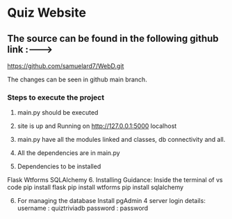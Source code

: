 # Quiz Website

## The source can be found in the following github link :--->
https://github.com/samuelard7/WebD.git


The changes can be seen in github main branch.

### Steps to execute the project

1. main.py should be executed

2. site is up and Running on http://127.0.0.1:5000 localhost  

3. main.py have all the modules linked and classes, db connectivity and all. 

4. All the dependencies are in main.py 

5. Dependencies to be installed 

Flask
Wtforms
SQLAlchemy
6. Installing Guidance:
Inside the terminal of vs code 
pip install flask
pip install wtforms
pip install sqlalchemy

6. For managing the database 
Install pgAdmin 4 
server login details:
username : quiztriviadb
password : password
